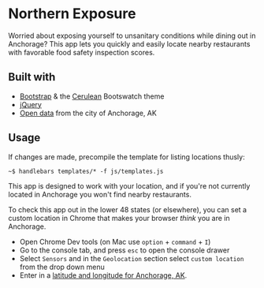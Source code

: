 # Northern Exposure

Worried about exposing yourself to unsanitary conditions while dining out in Anchorage? This app lets you quickly and easily locate nearby restaurants with favorable food safety inspection scores.

## Built with

* [Bootstrap](http://getbootstrap.com/) & the [Cerulean](https://bootswatch.com/cerulean/) Bootswatch theme
* [jQuery](https://jquery.com/)
* [Open data](https://data.muni.org/Public-Health/Restaurant-and-Food-Inspections/6sdz-r9ba) from the city of Anchorage, AK

## Usage

If changes are made, precompile the template for listing locations thusly:

```
~$ handlebars templates/* -f js/templates.js
```

This app is designed to work with your location, and if you're not currently located in Anchorage you won't find nearby restaurants.

To check this app out in the lower 48 states (or elsewhere), you can set a custom location in Chrome that makes your browser _think_ you are in Anchorage.

* Open Chrome Dev tools (on Mac use `option` + `command` + `I`)
* Go to the console tab, and press `esc` to open the console drawer
* Select `Sensors` and in the `Geolocation` section select `custom location` from the drop down menu
* Enter in a [latitude and longitude for Anchorage, AK](http://www.latlong.net/).
